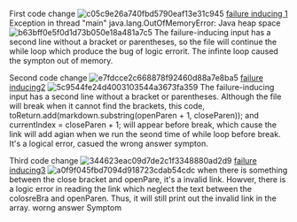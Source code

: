 First code change
![c05c9e26a740fbd5790eaf13e31c945](https://user-images.githubusercontent.com/103226676/165013734-0cbf69d4-6d65-4efb-9324-ffc5c98c76e3.png)
[failure inducing 1](https://leojuju05090822.github.io/markdown-parser/testError-file.md)
Exception in thread "main" java.lang.OutOfMemoryError: Java heap space
![b63bff0e5f0d1d73b050e18a481a7c5](https://user-images.githubusercontent.com/103226676/165015236-4487eb8d-59af-4315-b6ea-4ed086f0287d.png)
The failure-inducing input has a second line without a bracket or parentheses, so the file will continue the while loop which produce the bug of logic errorit. The infinte loop caused the sympton out of memory.

Second code change
![e7fdcce2c668878f92460d88a7e8ba5](https://user-images.githubusercontent.com/103226676/165019338-d06bbf31-798e-4fab-8290-165797dda35d.png)
[failure inducing2](https://leojuju05090822.github.io/markdown-parser/test3.md)
![5c9544fe24d4003103544a3673fa359](https://user-images.githubusercontent.com/103226676/165019577-13cc51a9-93c6-4168-8d9d-1264bc89436b.png)
The failure-inducing input has a second line without a bracket or parentheses. Although the file will break when it cannot find the brackets, this code, toReturn.add(markdown.substring(openParen + 1, closeParen)); and currentIndex = closeParen + 1; will appear before break, which cause the link will add agian when we run the seond time of while loop before break. It's a logical error, casued the wrong answer sympton.

Third code change 
![344623eac09d7de2c1f3348880ad2d9](https://user-images.githubusercontent.com/103226676/165026358-29efb4ae-d2c7-4b11-967a-4a9e38f7a9a2.png)
[failure inducing3](https://leojuju05090822.github.io/markdown-parser/test4.md)
![a0f9f045fbd7094d918723cdab54cdc](https://user-images.githubusercontent.com/103226676/165026749-92ee850e-3db0-45a6-b22c-0595e66ea22e.png)
when there is something between the close bracket and openPare, it's a invalid link. Howver, there is a logic error in reading the link which neglect the text between the colosreBra and openParen. Thus, it will still print out the invalid link in the array. worng answer Symptom
